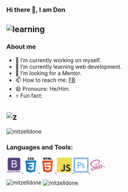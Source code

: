 ### Hi there 👋, I am Don
## ![learning](https://c.tenor.com/rf88Pwf2KcsAAAAC/css-ie.gif)

### About me
- 🔭 I’m currently working on myself.
- 🌱 I’m currently learning web development.
- 🤔 I’m looking for a Mentor.
- 📫 How to reach me: [FB](https://www.facebook.com/Mzdone96/)
- 😄 Pronouns: He/Him.
- ⚡ Fun fact:
## ![z](https://c.tenor.com/BFLvU0UB74AAAAAC/office-sentence.gif) 
<p align="left"> <img src="https://komarev.com/ghpvc/?username=mitzelldone&label=Profile%20views&color=0e75b6&style=flat" alt="mitzelldone" /> </p>


<h3 align="left">Languages and Tools:</h3>
<p align="left"> <a href="https://getbootstrap.com" target="_blank"> <img src="https://raw.githubusercontent.com/devicons/devicon/master/icons/bootstrap/bootstrap-plain-wordmark.svg" alt="bootstrap" width="40" height="40"/> </a> <a href="https://www.w3schools.com/css/" target="_blank"> <img src="https://raw.githubusercontent.com/devicons/devicon/master/icons/css3/css3-original-wordmark.svg" alt="css3" width="40" height="40"/> </a> <a href="https://www.w3.org/html/" target="_blank"> <img src="https://raw.githubusercontent.com/devicons/devicon/master/icons/html5/html5-original-wordmark.svg" alt="html5" width="40" height="40"/> </a> <a href="https://developer.mozilla.org/en-US/docs/Web/JavaScript" target="_blank"> <img src="https://raw.githubusercontent.com/devicons/devicon/master/icons/javascript/javascript-original.svg" alt="javascript" width="40" height="40"/> </a>  <a href="https://www.photoshop.com/en" target="_blank"> <img src="https://raw.githubusercontent.com/devicons/devicon/master/icons/photoshop/photoshop-line.svg" alt="photoshop" width="40" height="40"/> </a> <a href="https://sass-lang.com" target="_blank"> <img src="https://raw.githubusercontent.com/devicons/devicon/master/icons/sass/sass-original.svg" alt="sass" width="40" height="40"/> </a> </p>

<p><img align="left" src="https://github-readme-stats.vercel.app/api/top-langs?username=mitzelldone&theme=bear&show_icons=true&locale=en&layout=compact" alt="mitzelldone" /></p>

<p>&nbsp;<img align="center" src="https://github-readme-stats.vercel.app/api?username=mitzelldone&theme=bear&show_icons=true&locale=en" alt="mitzelldone" /></p>
